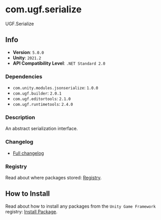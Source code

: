 # com.ugf.serialize

UGF.Serialize

## Info

- **Version**: `5.0.0`
- **Unity**: `2021.2`
- **API Compatibility Level**: `.NET Standard 2.0`

### Dependencies

- `com.unity.modules.jsonserialize`: `1.0.0`
- `com.ugf.builder`: `2.0.1`
- `com.ugf.editortools`: `2.1.0`
- `com.ugf.runtimetools`: `2.4.0`


### Description

An abstract serialization interface.

### Changelog

- [Full changelog](changelog.md)

### Registry

Read about where packages stored: [Registry](https://github.com/unity-game-framework/organization/blob/main/docs/registry.md).

## How to Install

Read about how to install any packages from the `Unity Game Framework` registry: [Install Package](https://github.com/unity-game-framework/organization/blob/main/docs/install-packages.md).
